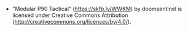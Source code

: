 - "Modular P90 Tactical" (https://skfb.ly/WWKM) by doomsentinel is licensed under Creative Commons Attribution (http://creativecommons.org/licenses/by/4.0/).